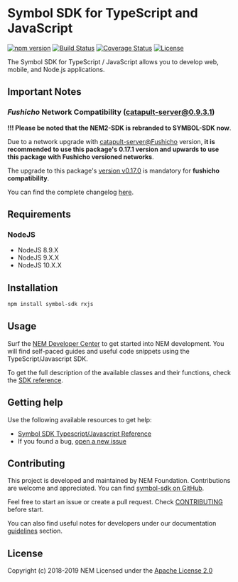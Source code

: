 # Symbol SDK for TypeScript and JavaScript

[![npm version](https://badge.fury.io/js/symbol-sdk.svg)](https://badge.fury.io/js/symbol-sdk)
[![Build Status](https://api.travis-ci.org/nemtech/symbol-sdk-typescript-javascript.svg?branch=master)](https://travis-ci.org/nemtech/symbol-sdk-typescript-javascript)
[![Coverage Status](https://coveralls.io/repos/github/nemtech/symbol-sdk-typescript-javascript/badge.svg?branch=travis-ci)](https://coveralls.io/github/nemtech/symbol-sdk-typescript-javascript?branch=travis-ci)
[![License](https://img.shields.io/badge/License-Apache%202.0-blue.svg)](https://opensource.org/licenses/Apache-2.0)

The Symbol SDK for TypeScript / JavaScript allows you to develop web, mobile, and Node.js applications.

## Important Notes

### _Fushicho_ Network Compatibility (catapult-server@0.9.3.1)

**!!! Please be noted that the NEM2-SDK is rebranded to SYMBOL-SDK now**.

Due to a network upgrade with [catapult-server@Fushicho](https://github.com/nemtech/catapult-server/releases/tag/v0.9.3.1) version, **it is recommended to use this package's 0.17.1 version and upwards to use this package with Fushicho versioned networks**.

The upgrade to this package's [version v0.17.0](https://github.com/nemtech/symbol-sdk-typescript-javascript/releases/tag/v0.17.1) is mandatory for **fushicho compatibility**.

You can find the complete changelog [here](CHANGELOG.md).

## Requirements

### NodeJS

- NodeJS 8.9.X
- NodeJS 9.X.X
- NodeJS 10.X.X

## Installation

```bash
npm install symbol-sdk rxjs
```

## Usage

Surf the [NEM Developer Center][docs] to get started into NEM development. You will find self-paced guides and useful code snippets using the TypeScript/Javascript SDK.

To get the full description of the available classes and their functions, check the [SDK reference][sdk-ref].

## Getting help

Use the following available resources to get help:

- [Symbol SDK Typescript/Javascript Reference][docs]
- If you found a bug, [open a new issue][issues]

## Contributing

This project is developed and maintained by NEM Foundation. Contributions are welcome and appreciated. You can find [symbol-sdk on GitHub][self].

Feel free to start an issue or create a pull request. Check [CONTRIBUTING](CONTRIBUTING.md) before start.

You can also find useful notes for developers under our documentation [guidelines][guidelines] section.

## License

Copyright (c) 2018-2019 NEM
Licensed under the [Apache License 2.0](LICENSE)

[self]: https://github.com/nemtech/symbol-sdk-typescript-javascript
[docs]: http://nemtech.github.io/getting-started/setup-workstation.html
[issues]: https://github.com/nemtech/symbol-sdk-typescript-javascript/issues
[sdk-ref]: http://nemtech.github.io/symbol-sdk-typescript-javascript
[guidelines]: https://nemtech.github.io/contribute/contributing.html#sdk
